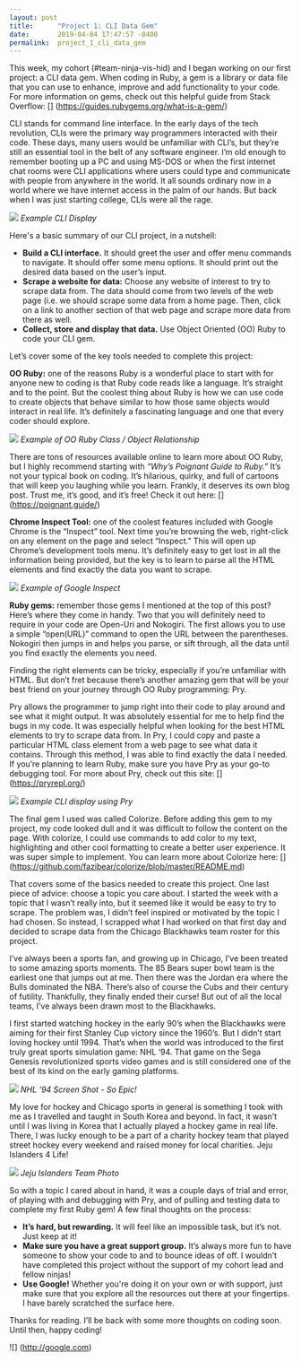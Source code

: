 ```yaml
---
layout: post
title:      "Project 1: CLI Data Gem"
date:       2019-04-04 17:47:57 -0400
permalink:  project_1_cli_data_gem
---
```



This week, my cohort (#team-ninja-vis-hid) and I began working on our first project: a CLI data gem.  When coding in Ruby, a gem is a library or data file that you can use to enhance, improve and add functionality to your code.  For more information on gems, check out this helpful guide from Stack Overflow: [] (https://guides.rubygems.org/what-is-a-gem/)

CLI stands for command line interface.  In the early days of the tech revolution, CLIs were the primary way programmers interacted with their code.  These days, many users would be unfamiliar with CLI’s, but they’re still an essential tool in the belt of any software engineer.  I’m old enough to remember booting up a PC and using MS-DOS or when the first internet chat rooms were CLI applications where users could type and communicate with people from anywhere in the world.  It all sounds ordinary now in a world where we have internet access in the palm of our hands.  But back when I was just starting college, CLIs were all the rage. 

![](https://images.techhive.com/images/article/2014/05/freenas-menu-100300525-orig.jpg)
*Example CLI Display*

Here's a basic summary of our CLI project, in a nutshell: 
* **Build a CLI interface.**  It should greet the user and offer menu commands to navigate.  It should offer some menu options.  It should print out the desired data based on the user’s input.  
* **Scrape a website for data:** Choose any website of interest to try to scrape data from.  The data should come from two levels of the web page (i.e. we should scrape some data from a home page.  Then, click on a link to another section of that web page and scrape more data from there as well.  
* **Collect, store and display that data.** Use Object Oriented (OO) Ruby to code your CLI gem.

Let’s cover some of the key tools needed to complete this project:

**OO Ruby:** one of the reasons Ruby is a wonderful place to start with for anyone new to coding is that Ruby code reads like a language.  It’s straight and to the point.  But the coolest thing about Ruby is how we can use code to create objects that behave similar to how those same objects would interact in real life.  It’s definitely a fascinating language and one that every coder should explore.  

![](https://d2aw5xe2jldque.cloudfront.net/books/ruby/images/class_instance_diagram.jpg)
*Example of OO Ruby Class / Object Relationship*

There are tons of resources available online to learn more about OO Ruby, but I highly recommend starting with *“Why’s Poignant Guide to Ruby.”*  It’s not your typical book on coding.  It’s hilarious, quirky, and full of cartoons that will keep you laughing while you learn.  Frankly, it deserves its own blog post.  Trust me, it’s good, and it’s free!  Check it out here: 
[] (https://poignant.guide/)

**Chrome Inspect Tool:** one of the coolest features included with Google Chrome is the “Inspect” tool.  Next time you’re browsing the web, right-click on any element on the page and select “Inspect.”  This will open up Chrome’s development tools menu.  It’s definitely easy to get lost in all the information being provided, but the key is to learn to parse all the HTML elements and find exactly the data you want to scrape.  

![](http://img.ezlocal.com/j/Step-3-Modify-Code.png)
*Example of Google Inspect*

**Ruby gems:** remember those gems I mentioned at the top of this post?  Here’s where they come in handy.  Two that you will definitely need to require in your code are Open-Uri and Nokogiri.  The first allows you to use a simple “open(URL)” command to open the URL between the parentheses.  Nokogiri then jumps in and helps you parse, or sift through, all the data until you find exactly the elements you need.  

Finding the right elements can be tricky, especially if you’re unfamiliar with HTML.  But don’t fret because there’s another amazing gem that will be your best friend on your journey through OO Ruby programming: Pry.  

Pry allows the programmer to jump right into their code to play around and see what it might output.  It was absolutely essential for me to help find the bugs in my code.  It was especially helpful when looking for the best HTML elements to try to scrape data from.  In Pry, I could copy and paste a particular HTML class element from a web page to see what data it contains.  Through this method, I was able to find exactly the data I needed.  If you’re planning to learn Ruby, make sure you have Pry as your go-to debugging tool. For more about Pry, check out this site: [] (https://pryrepl.org/)

![](https://i0.wp.com/www.rubyguides.com/wp-content/uploads/2015/07/pry-binding.png)
*Example CLI display using Pry*

The final gem I used was called Colorize.  Before adding this gem to my project, my code looked dull and it was difficult to follow the content on the page.  With colorize, I could use commands to add color to my text, highlighting and other cool formatting to create a better user experience.  It was super simple to implement.  You can learn more about Colorize here: [] (https://github.com/fazibear/colorize/blob/master/README.md)

That covers some of the basics needed to create this project.  One last piece of advice: choose a topic you care about.  I started the week with a topic that I wasn’t really into, but it seemed like it would be easy to try to scrape.  The problem was, I didn’t feel inspired or motivated by the topic I had chosen.  So instead, I scrapped what I had worked on that first day and decided to scrape data from the Chicago Blackhawks team roster for this project.  

I’ve always been a sports fan, and growing up in Chicago, I’ve been treated to some amazing sports moments.  The 85 Bears super bowl team is the earliest one that jumps out at me.  Then there was the Jordan era where the Bulls dominated the NBA.  There’s also of course the Cubs and their century of futility.  Thankfully, they finally ended their curse!   But out of all the local teams, I’ve always been drawn most to the Blackhawks.  

I first started watching hockey in the early 90’s when the Blackhawks were aiming for their first Stanley Cup victory since the 1960’s.  But I didn’t start loving hockey until 1994.  That’s when the world was introduced to the first truly great sports simulation game: NHL ‘94.  That game on the Sega Genesis revolutionized sports video games and is still considered one of the best of its kind on the early gaming platforms. 

![](https://s.yimg.com/ny/api/res/1.2/xw_IOuIRxB9TIferCwg_jA--~A/YXBwaWQ9aGlnaGxhbmRlcjtzbT0xO3c9NjMwO2g9NDE2O2lsPXBsYW5l/http://media.zenfs.com/en/blogs/sptusnhlexperts/faFSAsaffssa.jpg)
*NHL ‘94 Screen Shot - So Epic!*

My love for hockey and Chicago sports in general is something I took with me as I travelled and taught in South Korea and beyond.  In fact, it wasn’t until I was living in Korea that I actually played a hockey game in real life.  There, I was lucky enough to be a part of a charity hockey team that played street hockey every weekend and raised money for local charities.  Jeju Islanders 4 Life!

![](http://www.erichevesyphotography.com/wp-content/uploads/2016/01/Blog6_15MeaningfulPhotos2015-1-of-22.jpg)
*Jeju Islanders Team Photo*

So with a topic I cared about in hand, it was a couple days of trial and error, of playing with and debugging with Pry, and of pulling and testing data to complete my first Ruby gem!  A few final thoughts on the process:
* **It’s hard, but rewarding.**  It will feel like an impossible task, but it’s not.  Just keep at it!
* **Make sure you have a great support group.**  It’s always more fun to have someone to show your code to and to bounce ideas of off.  I wouldn’t have completed this project without the support of my cohort lead and fellow ninjas!
* **Use Google!** Whether you're doing it on your own or with support,  just make sure that you explore all the resources out there at your fingertips.  I have barely scratched the surface here.  

Thanks for reading.  I’ll be back with some more thoughts on coding soon.  Until then, happy coding!  

![] (http://google.com)

